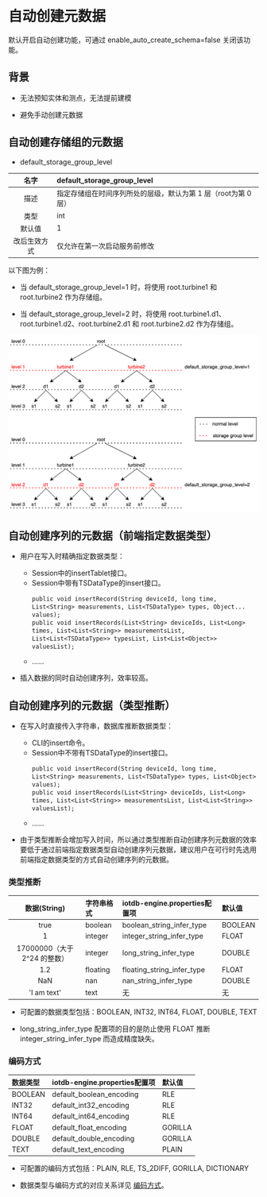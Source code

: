 <!--

    Licensed to the Apache Software Foundation (ASF) under one
    or more contributor license agreements.  See the NOTICE file
    distributed with this work for additional information
    regarding copyright ownership.  The ASF licenses this file
    to you under the Apache License, Version 2.0 (the
    "License"); you may not use this file except in compliance
    with the License.  You may obtain a copy of the License at
    
        http://www.apache.org/licenses/LICENSE-2.0
    
    Unless required by applicable law or agreed to in writing,
    software distributed under the License is distributed on an
    "AS IS" BASIS, WITHOUT WARRANTIES OR CONDITIONS OF ANY
    KIND, either express or implied.  See the License for the
    specific language governing permissions and limitations
    under the License.

-->

# 自动创建元数据

默认开启自动创建功能，可通过 enable_auto_create_schema=false 关闭该功能。

## 背景

* 无法预知实体和测点，无法提前建模

* 避免手动创建元数据

## 自动创建存储组的元数据

* default\_storage\_group\_level

| 名字 | default\_storage\_group\_level |
|:---:|:---|
| 描述 | 指定存储组在时间序列所处的层级，默认为第 1 层（root为第 0 层） |
| 类型 | int |
| 默认值 | 1 |
| 改后生效方式 | 仅允许在第一次启动服务前修改 |

以下图为例：

* 当 default_storage_group_level=1 时，将使用 root.turbine1 和 root.turbine2 作为存储组。

* 当 default_storage_group_level=2 时，将使用 root.turbine1.d1、root.turbine1.d2、root.turbine2.d1 和 root.turbine2.d2 作为存储组。

<img style="width:100%; max-width:800px; max-height:600px; margin-left:auto; margin-right:auto; display:block;" src="https://github.com/apache/iotdb-bin-resources/blob/main/docs/UserGuide/Data%20Concept/Auto-Create-MetaData/auto_create_sg_example.png?raw=true" alt="auto create storage group example">

## 自动创建序列的元数据（前端指定数据类型）

* 用户在写入时精确指定数据类型：

    * Session中的insertTablet接口。
    * Session中带有TSDataType的insert接口。
      ```
      public void insertRecord(String deviceId, long time, List<String> measurements, List<TSDataType> types, Object... values);
      public void insertRecords(List<String> deviceIds, List<Long> times, List<List<String>> measurementsList, List<List<TSDataType>> typesList, List<List<Object>> valuesList);
      ```
    * ......

* 插入数据的同时自动创建序列，效率较高。

## 自动创建序列的元数据（类型推断）

* 在写入时直接传入字符串，数据库推断数据类型：
  
    * CLI的insert命令。
    * Session中不带有TSDataType的insert接口。
      ```
      public void insertRecord(String deviceId, long time, List<String> measurements, List<TSDataType> types, List<Object> values);
      public void insertRecords(List<String> deviceIds, List<Long> times, List<List<String>> measurementsList, List<List<String>> valuesList);
      ```
    * ......

* 由于类型推断会增加写入时间，所以通过类型推断自动创建序列元数据的效率要低于通过前端指定数据类型自动创建序列元数据，建议用户在可行时先选用前端指定数据类型的方式自动创建序列的元数据。

### 类型推断

| 数据(String) | 字符串格式 | iotdb-engine.properties配置项 | 默认值 |
|:---:|:---|:---|:---|
| true | boolean | boolean\_string\_infer\_type | BOOLEAN |
| 1 | integer | integer\_string\_infer\_type | FLOAT |
| 17000000（大于 2^24 的整数） | integer | long\_string\_infer\_type | DOUBLE |
| 1.2 | floating | floating\_string\_infer\_type | FLOAT |
| NaN | nan | nan\_string\_infer\_type | DOUBLE |
| 'I am text' | text | 无 | 无 |

* 可配置的数据类型包括：BOOLEAN, INT32, INT64, FLOAT, DOUBLE, TEXT

* long_string_infer_type 配置项的目的是防止使用 FLOAT 推断 integer_string_infer_type 而造成精度缺失。

### 编码方式

| 数据类型 | iotdb-engine.properties配置项 | 默认值 |
|:---|:---|:---|
| BOOLEAN | default\_boolean\_encoding | RLE |
| INT32 | default\_int32\_encoding | RLE |
| INT64 | default\_int64\_encoding | RLE |
| FLOAT | default\_float\_encoding | GORILLA |
| DOUBLE | default\_double\_encoding | GORILLA |
| TEXT | default\_text\_encoding | PLAIN |

* 可配置的编码方式包括：PLAIN, RLE, TS_2DIFF, GORILLA, DICTIONARY

* 数据类型与编码方式的对应关系详见 [编码方式](../Data-Concept/Encoding.md)。